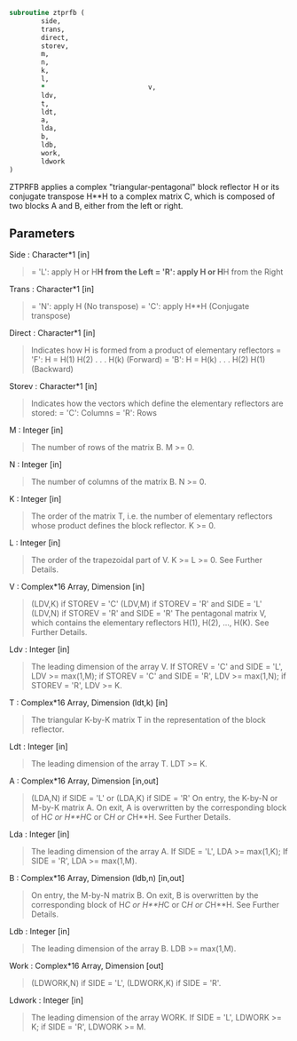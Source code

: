 ```fortran
subroutine ztprfb (
		side,
		trans,
		direct,
		storev,
		m,
		n,
		k,
		l,
		*                          v,
		ldv,
		t,
		ldt,
		a,
		lda,
		b,
		ldb,
		work,
		ldwork
)
```

 ZTPRFB applies a complex "triangular-pentagonal" block reflector H or its
 conjugate transpose H**H to a complex matrix C, which is composed of two
 blocks A and B, either from the left or right.


## Parameters
Side : Character*1 [in]
> = 'L': apply H or H**H from the Left
> = 'R': apply H or H**H from the Right

Trans : Character*1 [in]
> = 'N': apply H (No transpose)
> = 'C': apply H**H (Conjugate transpose)

Direct : Character*1 [in]
> Indicates how H is formed from a product of elementary
> reflectors
> = 'F': H = H(1) H(2) . . . H(k) (Forward)
> = 'B': H = H(k) . . . H(2) H(1) (Backward)

Storev : Character*1 [in]
> Indicates how the vectors which define the elementary
> reflectors are stored:
> = 'C': Columns
> = 'R': Rows

M : Integer [in]
> The number of rows of the matrix B.
> M >= 0.

N : Integer [in]
> The number of columns of the matrix B.
> N >= 0.

K : Integer [in]
> The order of the matrix T, i.e. the number of elementary
> reflectors whose product defines the block reflector.
> K >= 0.

L : Integer [in]
> The order of the trapezoidal part of V.
> K >= L >= 0.  See Further Details.

V : Complex*16 Array, Dimension [in]
> (LDV,K) if STOREV = 'C'
> (LDV,M) if STOREV = 'R' and SIDE = 'L'
> (LDV,N) if STOREV = 'R' and SIDE = 'R'
> The pentagonal matrix V, which contains the elementary reflectors
> H(1), H(2), ..., H(K).  See Further Details.

Ldv : Integer [in]
> The leading dimension of the array V.
> If STOREV = 'C' and SIDE = 'L', LDV >= max(1,M);
> if STOREV = 'C' and SIDE = 'R', LDV >= max(1,N);
> if STOREV = 'R', LDV >= K.

T : Complex*16 Array, Dimension (ldt,k) [in]
> The triangular K-by-K matrix T in the representation of the
> block reflector.

Ldt : Integer [in]
> The leading dimension of the array T.
> LDT >= K.

A : Complex*16 Array, Dimension [in,out]
> (LDA,N) if SIDE = 'L' or (LDA,K) if SIDE = 'R'
> On entry, the K-by-N or M-by-K matrix A.
> On exit, A is overwritten by the corresponding block of
> H*C or H**H*C or C*H or C*H**H.  See Further Details.

Lda : Integer [in]
> The leading dimension of the array A.
> If SIDE = 'L', LDA >= max(1,K);
> If SIDE = 'R', LDA >= max(1,M).

B : Complex*16 Array, Dimension (ldb,n) [in,out]
> On entry, the M-by-N matrix B.
> On exit, B is overwritten by the corresponding block of
> H*C or H**H*C or C*H or C*H**H.  See Further Details.

Ldb : Integer [in]
> The leading dimension of the array B.
> LDB >= max(1,M).

Work : Complex*16 Array, Dimension [out]
> (LDWORK,N) if SIDE = 'L',
> (LDWORK,K) if SIDE = 'R'.

Ldwork : Integer [in]
> The leading dimension of the array WORK.
> If SIDE = 'L', LDWORK >= K;
> if SIDE = 'R', LDWORK >= M.

